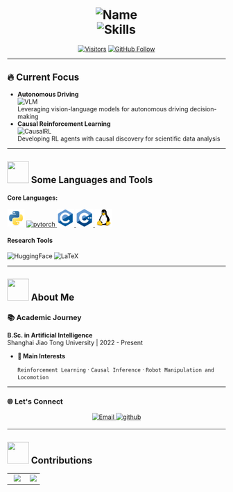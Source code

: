 <!--
<h1 align="center"> 
  <img src="https://emojis.slackmojis.com/emojis/images/1643514692/5197/party_blob.gif?1643514692" width="30"/> 
  Hi, I'm Jiaguo Tian 
  <img src="https://emojis.slackmojis.com/emojis/images/1643514692/5197/party_blob.gif?1643514692" width="30"/>
</h1>
-->

<!--
<h1 align="center">
<img src="https://readme-typing-svg.demolab.com?font=Fira+Code&weight=600&size=25&duration=3500&pause=800&color=00FF00&center=true&vCenter=true&width=750&height=80&lines=Hi_👋_I'm_Jiaguo_Tian_;VLM_🚗_|_Reinforcement_Learning_🤖_|_Causal_AI_🔍" alt="Typing Animation" />
-->

<h1 align="center">
  <img src="https://readme-typing-svg.demolab.com?font=Fira+Code&size=35&duration=3500&pause=100000&color=00FF00&center=true&width=750&height=50&lines=Hi_👋_I'm_Jiaguo_Tian_" alt="Name" />
  <br>
  <img src="https://readme-typing-svg.demolab.com?font=Fira+Code&size=28&duration=3500&pause=1000&color=00FF00&center=true&width=750&height=50&lines=  🧠 AI_Learner_|_🚀_RL_practitioner " alt="Skills" />
</h1>


<div align="center">

  [![Visitors](https://komarev.com/ghpvc/?username=astral705&label=Profile%20Views&color=0e75b6&style=flat)](https://github.com/astral705)
  [![GitHub Follow](https://img.shields.io/github/followers/astral705?label=Follow&style=social)](https://github.com/astral705)

</div>

---

## 🔥 Current Focus

- **Autonomous Driving**  
  ![VLM](https://img.shields.io/badge/VLM-Research-important)  
  Leveraging vision-language models for autonomous driving decision-making
- **Causal Reinforcement Learning**  
  ![CausalRL](https://img.shields.io/badge/Causal-RL-blueviolet)  
  Developing RL agents with causal discovery for scientific data analysis

---

## <img src="https://media2.giphy.com/media/QssGEmpkyEOhBCb7e1/giphy.gif?cid=ecf05e47a0n3gi1bfqntqmob8g9aid1oyj2wr3ds3mg700bl&rid=giphy.gif" width="50px" height="50px"> Some Languages and Tools

<h4 align="left">Core Languages:</h3>
<p align="left"><img src="https://raw.githubusercontent.com/devicons/devicon/master/icons/python/python-original.svg" alt="python" width="40" height="40"/> </a> <a href="https://pytorch.org/" target="_blank" rel="noreferrer"> <img src="https://www.vectorlogo.zone/logos/pytorch/pytorch-icon.svg" alt="pytorch" width="40" height="40"/> <a href="https://www.cprogramming.com/" target="_blank" rel="noreferrer"> <img src="https://raw.githubusercontent.com/devicons/devicon/master/icons/c/c-original.svg" alt="c" width="40" height="40"/> </a> <a href="https://www.w3schools.com/cpp/" target="_blank" rel="noreferrer"> <img src="https://raw.githubusercontent.com/devicons/devicon/master/icons/cplusplus/cplusplus-original.svg" alt="cplusplus" width="40" height="40"/> </a> <a href="https://www.linux.org/" target="_blank" rel="noreferrer"> <img src="https://raw.githubusercontent.com/devicons/devicon/master/icons/linux/linux-original.svg" alt="linux" width="40" height="40"/> </a> <a href="https://www.python.org" target="_blank" rel="noreferrer"> </a> </p>

#### Research Tools

![HuggingFace](https://img.shields.io/badge/-HuggingFace-FFD21F?logo=huggingface&logoColor=black)
![LaTeX](https://img.shields.io/badge/-LaTeX-008080?logo=latex&logoColor=white)

---

## <img src="https://raw.githubusercontent.com/nixin72/nixin72/master/wave.gif" width="50px" height="50px"></img> About Me


### 📚 Academic Journey

**B.Sc. in Artificial Intelligence**  
Shanghai Jiao Tong University | 2022 - Present  
  
- **🎯 Main Interests**

  `Reinforcement Learning` · `Causal Inference` · `Robot Manipulation and Locomotion`

---

### 🌐 Let's Connect

<p align="center">
  <a href="mailto:705astral@gmail.com">
    <img src="https://img.shields.io/badge/Gmail-D14836?style=for-the-badge&logo=gmail&logoColor=white" alt="Email">
  </a>
  <a href="https://github.com/astral705" target="_blank">
  <img src=https://img.shields.io/badge/github-%2324292e.svg?&style=for-the-badge&logo=github&logoColor=white alt=github style="margin-bottom: 5px;" />
  </a>
</p>

---

## <img src='https://raw.githubusercontent.com/ShahriarShafin/ShahriarShafin/main/Assets/handshake.gif' width="50px" height="50px"> Contributions

<table align="center">
  <tr>
    <td width="60%" align="center">
      <img src="https://github-readme-stats.vercel.app/api?username=astral705&show_icons=true&theme=nightowl&hide_border=true&count_private=true&include_all_commits=true&bg_color=0,EE82EE,FFFFFF&theme=graywhite" />
    </td>
    <td width="40%" align="center">
      <img src="https://github-readme-stats.vercel.app/api/top-langs/?username=astral705&layout=compact&theme=nightowl&hide_border=true&langs_count=8&hide=html,css&bg_color=0,EE82EE,FFFFFF&theme=graywhite" />
    </td>
  </tr>
